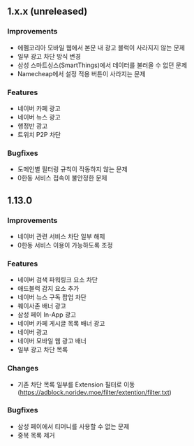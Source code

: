 <!--
## 1.x.x (unreleased)
### Improvements
### Features
### Changes
### Bugfixes

-->

## 1.x.x (unreleased)
### Improvements
- 에펨코리아 모바일 웹에서 본문 내 광고 블럭이 사라지지 않는 문제
- 일부 광고 차단 방식 변경
- 삼성 스마트싱스(SmartThings)에서 데이터를 불러올 수 없던 문제
- Namecheap에서 설정 적용 버튼이 사라지는 문제
### Features
- 네이버 카페 광고
- 네이버 뉴스 광고
- 행정반 광고
- 트위치 P2P 차단
### Bugfixes
- 도메인별 필터링 규칙이 작동하지 않는 문제
- 0한동 서비스 접속이 불안정한 문제

## 1.13.0
### Improvements
- 네이버 관련 서비스 차단 일부 해제
- 0한동 서비스 이용이 가능하도록 조정
### Features
- 네이버 검색 파워링크 요소 차단
- 애드블럭 감지 요소 추가
- 네이버 뉴스 구독 팝업 차단
- 퀘이사존 배너 광고
- 삼성 페이 In-App 광고
- 네이버 카페 게시글 목록 배너 광고
- 네이버 광고
- 네이버 모바일 웹 광고 배너
- 일부 광고 차단 목록
### Changes
- 기존 차단 목록 일부를 Extension 필터로 이동 (https://adblock.noridev.moe/filter/extention/filter.txt)
### Bugfixes
- 삼성 페이에서 티머니를 사용할 수 없는 문제
- 중복 목록 제거
